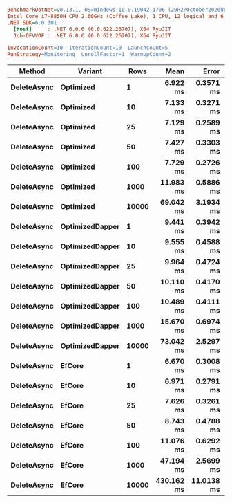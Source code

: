 ``` ini

BenchmarkDotNet=v0.13.1, OS=Windows 10.0.19042.1706 (20H2/October2020Update)
Intel Core i7-8850H CPU 2.60GHz (Coffee Lake), 1 CPU, 12 logical and 6 physical cores
.NET SDK=6.0.301
  [Host]     : .NET 6.0.6 (6.0.622.26707), X64 RyuJIT
  Job-DFVVOF : .NET 6.0.6 (6.0.622.26707), X64 RyuJIT

InvocationCount=10  IterationCount=10  LaunchCount=5  
RunStrategy=Monitoring  UnrollFactor=1  WarmupCount=2  

```
|      Method |         Variant |  Rows |       Mean |      Error |     StdDev |     Median |        Min |        Max |
|------------ |---------------- |------ |-----------:|-----------:|-----------:|-----------:|-----------:|-----------:|
| **DeleteAsync** |       **Optimized** |     **1** |   **6.922 ms** |  **0.3571 ms** |  **0.7213 ms** |   **6.807 ms** |   **5.912 ms** |  **10.189 ms** |
| **DeleteAsync** |       **Optimized** |    **10** |   **7.133 ms** |  **0.3271 ms** |  **0.6609 ms** |   **7.020 ms** |   **6.235 ms** |   **9.323 ms** |
| **DeleteAsync** |       **Optimized** |    **25** |   **7.129 ms** |  **0.2589 ms** |  **0.5229 ms** |   **7.062 ms** |   **6.302 ms** |   **8.345 ms** |
| **DeleteAsync** |       **Optimized** |    **50** |   **7.427 ms** |  **0.3303 ms** |  **0.6671 ms** |   **7.302 ms** |   **6.468 ms** |   **9.617 ms** |
| **DeleteAsync** |       **Optimized** |   **100** |   **7.729 ms** |  **0.2726 ms** |  **0.5508 ms** |   **7.692 ms** |   **6.623 ms** |   **9.068 ms** |
| **DeleteAsync** |       **Optimized** |  **1000** |  **11.983 ms** |  **0.5886 ms** |  **1.1889 ms** |  **11.821 ms** |  **10.409 ms** |  **17.010 ms** |
| **DeleteAsync** |       **Optimized** | **10000** |  **69.042 ms** |  **3.1934 ms** |  **6.4509 ms** |  **66.407 ms** |  **60.344 ms** |  **85.259 ms** |
| **DeleteAsync** | **OptimizedDapper** |     **1** |   **9.441 ms** |  **0.3942 ms** |  **0.7963 ms** |   **9.513 ms** |   **8.086 ms** |  **12.247 ms** |
| **DeleteAsync** | **OptimizedDapper** |    **10** |   **9.555 ms** |  **0.4588 ms** |  **0.9268 ms** |   **9.461 ms** |   **7.672 ms** |  **13.620 ms** |
| **DeleteAsync** | **OptimizedDapper** |    **25** |   **9.964 ms** |  **0.4724 ms** |  **0.9543 ms** |   **9.881 ms** |   **8.363 ms** |  **14.300 ms** |
| **DeleteAsync** | **OptimizedDapper** |    **50** |  **10.110 ms** |  **0.4170 ms** |  **0.8424 ms** |  **10.121 ms** |   **8.474 ms** |  **11.878 ms** |
| **DeleteAsync** | **OptimizedDapper** |   **100** |  **10.489 ms** |  **0.4111 ms** |  **0.8305 ms** |  **10.457 ms** |   **9.191 ms** |  **12.783 ms** |
| **DeleteAsync** | **OptimizedDapper** |  **1000** |  **15.670 ms** |  **0.6974 ms** |  **1.4088 ms** |  **15.792 ms** |  **12.815 ms** |  **18.992 ms** |
| **DeleteAsync** | **OptimizedDapper** | **10000** |  **73.042 ms** |  **2.5297 ms** |  **5.1101 ms** |  **73.715 ms** |  **61.808 ms** |  **85.327 ms** |
| **DeleteAsync** |          **EfCore** |     **1** |   **6.670 ms** |  **0.3008 ms** |  **0.6076 ms** |   **6.596 ms** |   **5.734 ms** |   **8.161 ms** |
| **DeleteAsync** |          **EfCore** |    **10** |   **6.971 ms** |  **0.2791 ms** |  **0.5638 ms** |   **6.942 ms** |   **6.037 ms** |   **8.833 ms** |
| **DeleteAsync** |          **EfCore** |    **25** |   **7.626 ms** |  **0.3261 ms** |  **0.6588 ms** |   **7.489 ms** |   **6.674 ms** |   **9.346 ms** |
| **DeleteAsync** |          **EfCore** |    **50** |   **8.743 ms** |  **0.4788 ms** |  **0.9672 ms** |   **8.659 ms** |   **6.868 ms** |  **11.396 ms** |
| **DeleteAsync** |          **EfCore** |   **100** |  **11.076 ms** |  **0.6292 ms** |  **1.2711 ms** |  **11.035 ms** |   **7.851 ms** |  **14.650 ms** |
| **DeleteAsync** |          **EfCore** |  **1000** |  **47.194 ms** |  **2.5699 ms** |  **5.1914 ms** |  **47.118 ms** |  **38.784 ms** |  **62.492 ms** |
| **DeleteAsync** |          **EfCore** | **10000** | **430.162 ms** | **11.0138 ms** | **22.2484 ms** | **429.194 ms** | **388.703 ms** | **495.890 ms** |
